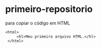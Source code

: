 # primeiro-repositorio

para copiar o código em HTML
```
<html>
     <hl>Meu primeiro arquivo HTML.</hl>
 </html>
 ```
